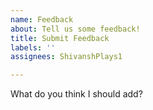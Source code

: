 ```yaml
---
name: Feedback
about: Tell us some feedback!
title: Submit Feedback
labels: ''
assignees: ShivanshPlays1

---
```


What do you think I should add?
